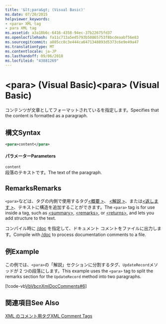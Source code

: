 ```yaml
---
title: '&lt;para&gt; (Visual Basic)'
ms.date: 07/20/2015
helpviewer_keywords:
- <para> XML tag
- para XML tag
ms.assetid: a3a18b6c-6416-4358-94ec-37b22675fd37
ms.openlocfilehash: fa11c713a5ed5793b50865753f8bcdeaabf56e83
ms.sourcegitcommit: a885cc8c3e444ca6471348893d5373c6e9e49a47
ms.translationtype: MT
ms.contentlocale: ja-JP
ms.lasthandoff: 09/06/2018
ms.locfileid: "43881269"
---
```

# <a name="ltparagt-visual-basic"></a><span data-ttu-id="9e564-102">&lt;para&gt; (Visual Basic)</span><span class="sxs-lookup"><span data-stu-id="9e564-102">&lt;para&gt; (Visual Basic)</span></span>
<span data-ttu-id="9e564-103">コンテンツが文章としてフォーマットされているを指定します。</span><span class="sxs-lookup"><span data-stu-id="9e564-103">Specifies that the content is formatted as a paragraph.</span></span>  
  
## <a name="syntax"></a><span data-ttu-id="9e564-104">構文</span><span class="sxs-lookup"><span data-stu-id="9e564-104">Syntax</span></span>  
  
```xml  
<para>content</para>  
```  
  
#### <a name="parameters"></a><span data-ttu-id="9e564-105">パラメーター</span><span class="sxs-lookup"><span data-stu-id="9e564-105">Parameters</span></span>  
 `content`  
 <span data-ttu-id="9e564-106">段落のテキストです。</span><span class="sxs-lookup"><span data-stu-id="9e564-106">The text of the paragraph.</span></span>  
  
## <a name="remarks"></a><span data-ttu-id="9e564-107">Remarks</span><span class="sxs-lookup"><span data-stu-id="9e564-107">Remarks</span></span>  
 <span data-ttu-id="9e564-108">`<para>`などは、タグの内側で使用するタグ[\<概要 >](../../../visual-basic/language-reference/xmldoc/summary.md)、 [\<解説 >](../../../visual-basic/language-reference/xmldoc/remarks.md)、または[\<返します >](../../../visual-basic/language-reference/xmldoc/returns.md)、テキストに構造を追加することができます。</span><span class="sxs-lookup"><span data-stu-id="9e564-108">The `<para>` tag is for use inside a tag, such as [\<summary>](../../../visual-basic/language-reference/xmldoc/summary.md), [\<remarks>](../../../visual-basic/language-reference/xmldoc/remarks.md), or [\<returns>](../../../visual-basic/language-reference/xmldoc/returns.md), and lets you add structure to the text.</span></span>  
  
 <span data-ttu-id="9e564-109">コンパイル時に [/doc](../../../visual-basic/reference/command-line-compiler/doc.md) を指定して、ドキュメント コメントをファイルに出力します。</span><span class="sxs-lookup"><span data-stu-id="9e564-109">Compile with [/doc](../../../visual-basic/reference/command-line-compiler/doc.md) to process documentation comments to a file.</span></span>  
  
## <a name="example"></a><span data-ttu-id="9e564-110">例</span><span class="sxs-lookup"><span data-stu-id="9e564-110">Example</span></span>  
 <span data-ttu-id="9e564-111">この例では、`<para>`の「解説」セクションに分割するタグ、`UpdateRecord`メソッドが 2 つの段落にします。</span><span class="sxs-lookup"><span data-stu-id="9e564-111">This example uses the `<para>` tag to split the remarks section for the `UpdateRecord` method into two paragraphs.</span></span>  
  
 [!code-vb[VbVbcnXmlDocComments#6](../../../visual-basic/language-reference/xmldoc/codesnippet/VisualBasic/para_1.vb)]  
  
## <a name="see-also"></a><span data-ttu-id="9e564-112">関連項目</span><span class="sxs-lookup"><span data-stu-id="9e564-112">See Also</span></span>  
 [<span data-ttu-id="9e564-113">XML のコメント用タグ</span><span class="sxs-lookup"><span data-stu-id="9e564-113">XML Comment Tags</span></span>](../../../visual-basic/language-reference/xmldoc/index.md)
